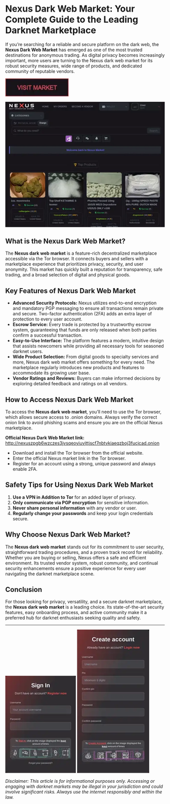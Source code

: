 # Nexus Dark Web Market: Your Complete Guide to the Leading Darknet Marketplace

If you’re searching for a reliable and secure platform on the dark web, the **Nexus Dark Web Market** has emerged as one of the most trusted destinations for anonymous trading. As digital privacy becomes increasingly important, more users are turning to the Nexus dark web market for its robust security measures, wide range of products, and dedicated community of reputable vendors.

[<img src="/processed/home.webp" width="200">](http://nexuszpgb6wzczes3jvsqeoyiuvjttjscf7nbtvkiaeqzboj3fucjcad.onion)

<a href="http://nexuszpgb6wzczes3jvsqeoyiuvjttjscf7nbtvkiaeqzboj3fucjcad.onion"><img src="/processed/plot.webp" alt="image" style="max-width: 100%;"></a>


## What is the Nexus Dark Web Market?

The **Nexus dark web market** is a feature-rich decentralized marketplace accessible via the Tor browser. It connects buyers and sellers with a marketplace experience that prioritizes privacy, security, and user anonymity. This market has quickly built a reputation for transparency, safe trading, and a broad selection of digital and physical goods.

## Key Features of Nexus Dark Web Market

- **Advanced Security Protocols:** Nexus utilizes end-to-end encryption and mandatory PGP messaging to ensure all transactions remain private and secure. Two-factor authentication (2FA) adds an extra layer of protection to every user account.
- **Escrow Service:** Every trade is protected by a trustworthy escrow system, guaranteeing that funds are only released when both parties confirm a successful transaction.
- **Easy-to-Use Interface:** The platform features a modern, intuitive design that assists newcomers while providing all necessary tools for seasoned darknet users.
- **Wide Product Selection:** From digital goods to specialty services and more, Nexus dark web market offers something for every need. The marketplace regularly introduces new products and features to accommodate its growing user base.
- **Vendor Ratings and Reviews:** Buyers can make informed decisions by exploring detailed feedback and ratings on all vendors.

## How to Access Nexus Dark Web Market

To access the **Nexus dark web market**, you’ll need to use the Tor browser, which allows secure access to .onion domains. Always verify the correct onion link to avoid phishing scams and ensure you are on the official Nexus marketplace.

**Official Nexus Dark Web Market link:** http://nexuszpgb6wzczes3jvsqeoyiuvjttjscf7nbtvkiaeqzboj3fucjcad.onion

- Download and install the Tor browser from the official website.
- Enter the official Nexus market link in the Tor browser.
- Register for an account using a strong, unique password and always enable 2FA.

## Safety Tips for Using Nexus Dark Web Market

1. **Use a VPN in Addition to Tor** for an added layer of privacy.
2. **Only communicate via PGP encryption** for sensitive information.
3. **Never share personal information** with any vendor or user.
4. **Regularly change your passwords** and keep your login credentials secure.

## Why Choose Nexus Dark Web Market?

The **Nexus dark web market** stands out for its commitment to user security, straightforward trading procedures, and a proven track record for reliability. Whether you are buying or selling, Nexus offers a safe and efficient environment. Its trusted vendor system, robust community, and continual security enhancements ensure a positive experience for every user navigating the darknet marketplace scene.

## Conclusion

For those looking for privacy, versatility, and a secure darknet marketplace, the **Nexus dark web market** is a leading choice. Its state-of-the-art security features, easy onboarding process, and active community make it a preferred hub for darknet enthusiasts seeking quality and safety.

---

<a href="http://nexuszpgb6wzczes3jvsqeoyiuvjttjscf7nbtvkiaeqzboj3fucjcad.onion"><img src="/processed/light.webp" style="max-width: 100%;"></a>
<a href="http://nexuszpgb6wzczes3jvsqeoyiuvjttjscf7nbtvkiaeqzboj3fucjcad.onion"><img src="/processed/segment.webp" style="max-width: 100%;"></a>


*Disclaimer: This article is for informational purposes only. Accessing or engaging with darknet markets may be illegal in your jurisdiction and could involve significant risks. Always use the internet responsibly and within the law.*